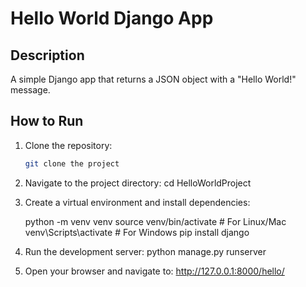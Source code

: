 # Hello World Django App

## Description
A simple Django app that returns a JSON object with a "Hello World!" message.

## How to Run

1. Clone the repository:
   ```bash
   git clone the project
2. Navigate to the project directory:
    cd HelloWorldProject

3. Create a virtual environment and install dependencies:

    python -m venv venv
    source venv/bin/activate  # For Linux/Mac
    venv\Scripts\activate     # For Windows
    pip install django

4. Run the development server:
    python manage.py runserver

5. Open your browser and navigate to:
    http://127.0.0.1:8000/hello/
    